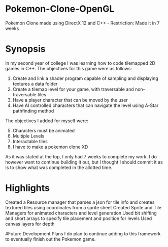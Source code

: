 # Pokemon-Clone-OpenGL
Pokemon Clone made using DirectX 12 and C++ - Restriction: Made it in 7 weeks
# Synopsis
In my second year of college I was learning how to code tilemapped 2D games in C++. The objectives for this game were as follows:

1. Create and link a shader program capable of sampling and displaying textures a data folder
2. Create a tilemap level for your game, with traversable and non-traversable tiles
3. Have a player character that can be moved by the user
4. Have AI controlled characters that can navigate the level using A-Star pathfinding method

The objectives I added for myself were:

5. Characters must be animated
6. Multiple Levels
7. Interactable tiles
8. I have to make a pokemon clone XD

As it was stated at the top, I only had 7 weeks to complete my work. I do however want to continue building it out, but I thought I should commit it as is
to show what was completed in the allotted time. 

# Highlights
Created a Resource manager that parses a json for tile info and creates textured tiles using coordinates from a sprite sheet
Created Sprite and Tile Managers for animated characters and level generation
Used bit shifting and short arrays to specify tile placement and position for levels
Used canvas layers for depth

#Future Development Plans
I do plan to continue adding to this framework to eventually finish out the Pokemon game.
